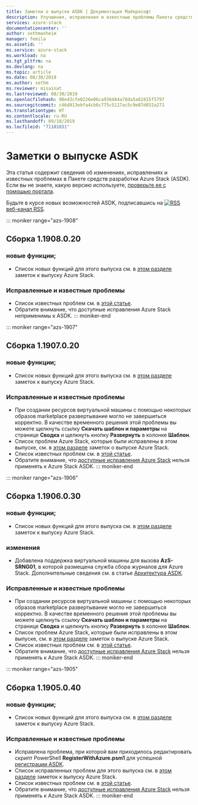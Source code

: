 ```yaml
---
title: Заметки о выпуске ASDK | Документация Майкрософт
description: Улучшения, исправления и известные проблемы Пакета средств разработки Azure Stack (ASDK).
services: azure-stack
documentationcenter: ''
author: sethmanheim
manager: femila
ms.assetid: ''
ms.service: azure-stack
ms.workload: na
ms.tgt_pltfrm: na
ms.devlang: na
ms.topic: article
ms.date: 08/30/2019
ms.author: sethm
ms.reviewer: misainat
ms.lastreviewed: 08/30/2019
ms.openlocfilehash: 98e43cfe0226e06ca936484a78da5a61915f5797
ms.sourcegitcommit: c46d913ebfa4cb6c775c5117ac5c9e87d032a271
ms.translationtype: HT
ms.contentlocale: ru-RU
ms.lasthandoff: 09/18/2019
ms.locfileid: "71101031"
---
```

# <a name="asdk-release-notes"></a>Заметки о выпуске ASDK

Эта статья содержит сведения об изменениях, исправлениях и известных проблемах в Пакете средств разработки Azure Stack (ASDK). Если вы не знаете, какую версию используете, [проверьте ее с помощью портала](../operator/azure-stack-updates.md).

Будьте в курсе новых возможностей ASDK, подписавшись на [![RSS](./media/asdk-release-notes/feed-icon-14x14.png)](https://docs.microsoft.com/api/search/rss?search=Azure+Stack+Development+Kit+release+notes&locale=en-us#) [веб-канал RSS](https://docs.microsoft.com/api/search/rss?search=Azure+Stack+Development+Kit+release+notes&locale=en-us#).

::: moniker range="azs-1908"
## <a name="build-11908020"></a>Сборка 1.1908.0.20

### <a name="new-features"></a>новые функции;

- Список новых функций для этого выпуска см. в [этом разделе](/azure-stack/operator/release-notes?view=azs-1908#whats-new-1908) заметок к выпуску Azure Stack.

<!-- ### Changes -->

### <a name="fixed-and-known-issues"></a>Исправленные и известные проблемы

<!-- - For a list of Azure Stack issues fixed in this release, see [this section](/azure-stack/operator/release-notes?view=azs-1908#fixes-1908) of the Azure Stack release notes. -->
- Список известных проблем см. в [этой статье](/azure-stack/operator/known-issues?view=azs-1908).
- Обратите внимание, что доступные исправления Azure Stack неприменимы к ASDK.
::: moniker-end

::: moniker range="azs-1907"
## <a name="build-11907020"></a>Сборка 1.1907.0.20

### <a name="new-features"></a>новые функции;

- Список новых функций для этого выпуска см. в [этом разделе](/azure-stack/operator/release-notes?view=azs-1907#whats-in-this-update-1907) заметок к выпуску Azure Stack.

<!-- ### Changes -->

### <a name="fixed-and-known-issues"></a>Исправленные и известные проблемы

- При создании ресурсов виртуальной машины с помощью некоторых образов marketplace развертывание могло не завершиться корректно. В качестве временного решения этой проблемы вы можете щелкнуть ссылку **Скачать шаблон и параметры** на странице **Сводка** и щелкнуть кнопку **Развернуть** в колонке **Шаблон**.
- Список проблем Azure Stack, которые были исправлены в этом выпуске, см. в [этом разделе](/azure-stack/operator/release-notes?view=azs-1907#fixes-1907) заметок о выпуске Azure Stack.
- Список известных проблем см. в [этой статье](/azure-stack/operator/known-issues?view=azs-1907).
- Обратите внимание, что [доступные исправления Azure Stack](/azure-stack/operator/release-notes?view=azs-1907#hotfixes-1907) нельзя применять к Azure Stack ASDK.
::: moniker-end

::: moniker range="azs-1906"
## <a name="build-11906030"></a>Сборка 1.1906.0.30

### <a name="new-features"></a>новые функции;

- Список новых функций для этого выпуска см. в [этом разделе](/azure-stack/operator/release-notes?view=azs-1906#whats-in-this-update-1906) заметок к выпуску Azure Stack.

### <a name="changes"></a>изменения

- Добавлена поддержка виртуальной машины для вызова **AzS-SRNG01**, в которой размещена служба сбора журналов для Azure Stack. Дополнительные сведения см. в статье [Архитектура ASDK](asdk-architecture.md).

### <a name="fixed-and-known-issues"></a>Исправленные и известные проблемы

- При создании ресурсов виртуальной машины с помощью некоторых образов marketplace развертывание могло не завершиться корректно. В качестве временного решения этой проблемы вы можете щелкнуть ссылку **Скачать шаблон и параметры** на странице **Сводка** и щелкнуть кнопку **Развернуть** в колонке **Шаблон**.
- Список проблем Azure Stack, которые были исправлены в этом выпуске, см. в [этом разделе](/azure-stack/operator/release-notes?view=azs-1906#fixes-1906) заметок о выпуске Azure Stack.
- Список известных проблем см. в [этой статье](/azure-stack/operator/known-issues?view=azs-1906).
- Обратите внимание, что [доступные исправления Azure Stack](/azure-stack/operator/release-notes?view=azs-1906#hotfixes-1906) нельзя применять к Azure Stack ASDK.
::: moniker-end

::: moniker range="azs-1905"
## <a name="build-11905040"></a>Сборка 1.1905.0.40

<!-- ### Changes -->

### <a name="new-features"></a>новые функции;

- Список новых функций для этого выпуска см. в [этом разделе](/azure-stack/operator/release-notes?view=azs-1905#whats-in-this-update-1905) заметок к выпуску Azure Stack.

### <a name="fixed-and-known-issues"></a>Исправленные и известные проблемы

- Исправлена проблема, при которой вам приходилось редактировать скрипт PowerShell **RegisterWithAzure.psm1** для успешной [регистрации ASDK](asdk-register.md).
- Список исправленных проблем для этого выпуска см. в [этом разделе](/azure-stack/operator/release-notes?view=azs-1905#fixes-1905) заметок к выпуску Azure Stack.
- Список известных проблем см. в [этой статье](/azure-stack/operator/known-issues?view=azs-1905).
- Обратите внимание, что [доступные исправления Azure Stack](/azure-stack/operator/release-notes?view=azs-1905#hotfixes-1905) нельзя применять к Azure Stack ASDK.
::: moniker-end

